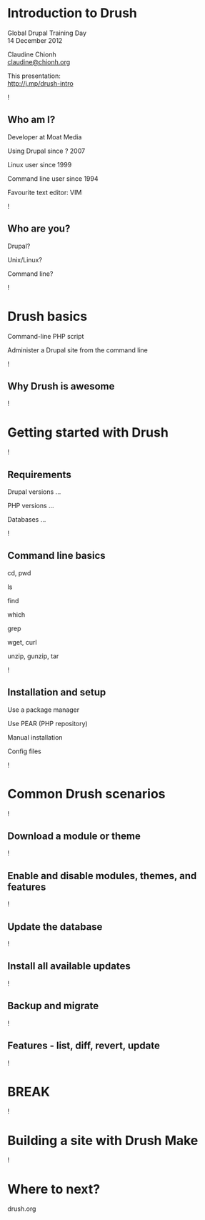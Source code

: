 # Introduction to Drush #

Global Drupal Training Day  
14 December 2012

Claudine Chionh  
claudine@chionh.org

This presentation:  
http://j.mp/drush-intro

!

## Who am I? ##

Developer at Moat Media

Using Drupal since ? 2007

Linux user since 1999

Command line user since 1994

Favourite text editor: VIM

!

## Who are you? ##

Drupal?

Unix/Linux?

Command line?

!

# Drush basics #

Command-line PHP script

Administer a Drupal site from the command line

!

## Why Drush is awesome ##

!

# Getting started with Drush #

!

## Requirements ##

Drupal versions ...

PHP versions ...

Databases ...

!

## Command line basics ##

cd, pwd

ls

find

which

grep

wget, curl

unzip, gunzip, tar

!

## Installation and setup ##

Use a package manager

Use PEAR (PHP repository)

Manual installation

Config files

!

# Common Drush scenarios #

!

## Download a module or theme ##

!

## Enable and disable modules, themes, and features ##

!

## Update the database ##

!

## Install all available updates ##

!

## Backup and migrate ##

!

## Features - list, diff, revert, update ##

!

# BREAK #

!

# Building a site with Drush Make #

!

# Where to next? #

drush.org
